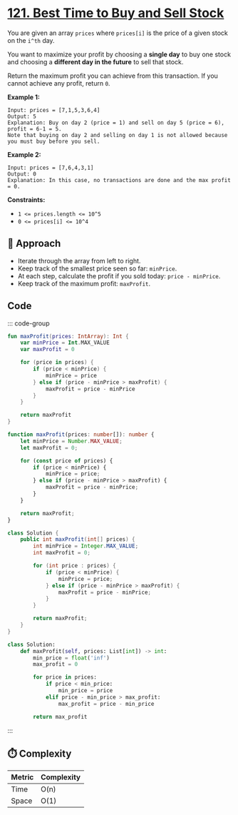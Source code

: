 # [121. Best Time to Buy and Sell Stock](https://leetcode.com/problems/best-time-to-buy-and-sell-stock/description/?envType=study-plan-v2&envId=top-interview-150)

You are given an array <code>prices</code> where <code>prices[i]</code> is the price of a given stock on the <code>i^th</code> day.

You want to maximize your profit by choosing a **single day**  to buy one stock and choosing a **different day in the future**  to sell that stock.

Return the maximum profit you can achieve from this transaction. If you cannot achieve any profit, return <code>0</code>.

**Example 1:** 

```
Input: prices = [7,1,5,3,6,4]
Output: 5
Explanation: Buy on day 2 (price = 1) and sell on day 5 (price = 6), profit = 6-1 = 5.
Note that buying on day 2 and selling on day 1 is not allowed because you must buy before you sell.
```

**Example 2:** 

```
Input: prices = [7,6,4,3,1]
Output: 0
Explanation: In this case, no transactions are done and the max profit = 0.
```

**Constraints:** 

- <code>1 <= prices.length <= 10^5</code>
- <code>0 <= prices[i] <= 10^4</code>

## 🚀 Approach
- Iterate through the array from left to right.
- Keep track of the smallest price seen so far: `minPrice`.
- At each step, calculate the profit if you sold today: `price - minPrice`.
- Keep track of the maximum profit: `maxProfit`.


## Code

::: code-group

```kotlin [Kotlin]
fun maxProfit(prices: IntArray): Int {
    var minPrice = Int.MAX_VALUE
    var maxProfit = 0

    for (price in prices) {
        if (price < minPrice) {
            minPrice = price
        } else if (price - minPrice > maxProfit) {
            maxProfit = price - minPrice
        }
    }

    return maxProfit
}
```

```typescript [TypeScript]
function maxProfit(prices: number[]): number {
    let minPrice = Number.MAX_VALUE;
    let maxProfit = 0;

    for (const price of prices) {
        if (price < minPrice) {
            minPrice = price;
        } else if (price - minPrice > maxProfit) {
            maxProfit = price - minPrice;
        }
    }

    return maxProfit;
}
```

```java [Java]
class Solution {
    public int maxProfit(int[] prices) {
        int minPrice = Integer.MAX_VALUE;
        int maxProfit = 0;

        for (int price : prices) {
            if (price < minPrice) {
                minPrice = price;
            } else if (price - minPrice > maxProfit) {
                maxProfit = price - minPrice;
            }
        }

        return maxProfit;
    }
}
```

```python [Python]
class Solution:
    def maxProfit(self, prices: List[int]) -> int:
        min_price = float('inf')
        max_profit = 0

        for price in prices:
            if price < min_price:
                min_price = price
            elif price - min_price > max_profit:
                max_profit = price - min_price

        return max_profit
```

:::

## ⏱️ Complexity

| Metric   | Complexity |
|----------|------------|
| Time     | O(n)       |
| Space    | O(1)       |
